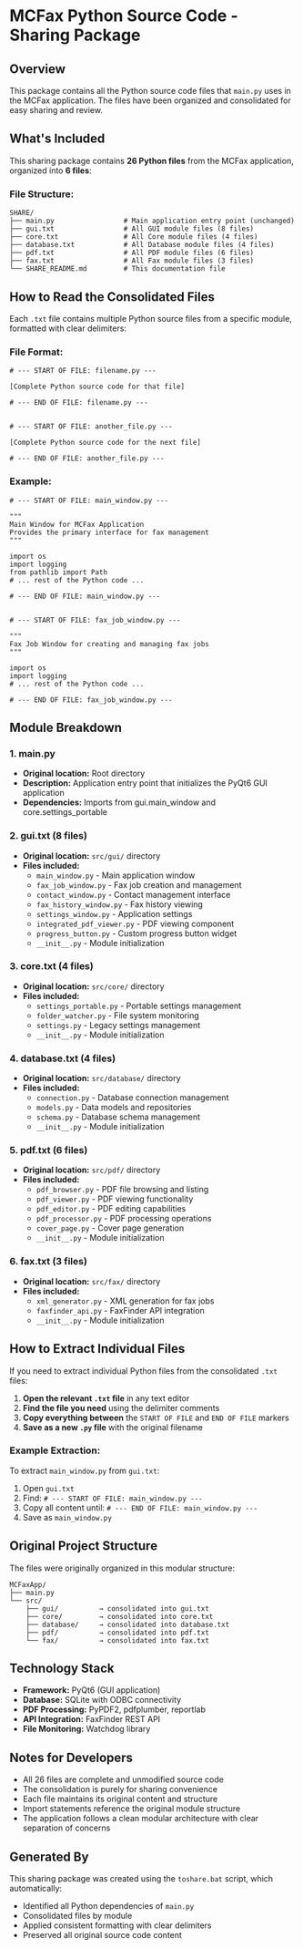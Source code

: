 # MCFax Python Source Code - Sharing Package

## Overview
This package contains all the Python source code files that `main.py` uses in the MCFax application. The files have been organized and consolidated for easy sharing and review.

## What's Included
This sharing package contains **26 Python files** from the MCFax application, organized into **6 files**:

### File Structure:
```
SHARE/
├── main.py                 # Main application entry point (unchanged)
├── gui.txt                 # All GUI module files (8 files)
├── core.txt                # All Core module files (4 files)
├── database.txt            # All Database module files (4 files)
├── pdf.txt                 # All PDF module files (6 files)
├── fax.txt                 # All Fax module files (3 files)
└── SHARE_README.md         # This documentation file
```

## How to Read the Consolidated Files

Each `.txt` file contains multiple Python source files from a specific module, formatted with clear delimiters:

### File Format:
```
# --- START OF FILE: filename.py ---

[Complete Python source code for that file]

# --- END OF FILE: filename.py ---


# --- START OF FILE: another_file.py ---

[Complete Python source code for the next file]

# --- END OF FILE: another_file.py ---
```

### Example:
```
# --- START OF FILE: main_window.py ---

"""
Main Window for MCFax Application
Provides the primary interface for fax management
"""

import os
import logging
from pathlib import Path
# ... rest of the Python code ...

# --- END OF FILE: main_window.py ---


# --- START OF FILE: fax_job_window.py ---

"""
Fax Job Window for creating and managing fax jobs
"""

import os
import logging
# ... rest of the Python code ...

# --- END OF FILE: fax_job_window.py ---
```

## Module Breakdown

### 1. main.py
- **Original location:** Root directory
- **Description:** Application entry point that initializes the PyQt6 GUI application
- **Dependencies:** Imports from gui.main_window and core.settings_portable

### 2. gui.txt (8 files)
- **Original location:** `src/gui/` directory
- **Files included:**
  - `main_window.py` - Main application window
  - `fax_job_window.py` - Fax job creation and management
  - `contact_window.py` - Contact management interface
  - `fax_history_window.py` - Fax history viewing
  - `settings_window.py` - Application settings
  - `integrated_pdf_viewer.py` - PDF viewing component
  - `progress_button.py` - Custom progress button widget
  - `__init__.py` - Module initialization

### 3. core.txt (4 files)
- **Original location:** `src/core/` directory
- **Files included:**
  - `settings_portable.py` - Portable settings management
  - `folder_watcher.py` - File system monitoring
  - `settings.py` - Legacy settings management
  - `__init__.py` - Module initialization

### 4. database.txt (4 files)
- **Original location:** `src/database/` directory
- **Files included:**
  - `connection.py` - Database connection management
  - `models.py` - Data models and repositories
  - `schema.py` - Database schema management
  - `__init__.py` - Module initialization

### 5. pdf.txt (6 files)
- **Original location:** `src/pdf/` directory
- **Files included:**
  - `pdf_browser.py` - PDF file browsing and listing
  - `pdf_viewer.py` - PDF viewing functionality
  - `pdf_editor.py` - PDF editing capabilities
  - `pdf_processor.py` - PDF processing operations
  - `cover_page.py` - Cover page generation
  - `__init__.py` - Module initialization

### 6. fax.txt (3 files)
- **Original location:** `src/fax/` directory
- **Files included:**
  - `xml_generator.py` - XML generation for fax jobs
  - `faxfinder_api.py` - FaxFinder API integration
  - `__init__.py` - Module initialization

## How to Extract Individual Files

If you need to extract individual Python files from the consolidated `.txt` files:

1. **Open the relevant `.txt` file** in any text editor
2. **Find the file you need** using the delimiter comments
3. **Copy everything between** the `START OF FILE` and `END OF FILE` markers
4. **Save as a new `.py` file** with the original filename

### Example Extraction:
To extract `main_window.py` from `gui.txt`:
1. Open `gui.txt`
2. Find: `# --- START OF FILE: main_window.py ---`
3. Copy all content until: `# --- END OF FILE: main_window.py ---`
4. Save as `main_window.py`

## Original Project Structure

The files were originally organized in this modular structure:
```
MCFaxApp/
├── main.py
└── src/
    ├── gui/          → consolidated into gui.txt
    ├── core/         → consolidated into core.txt
    ├── database/     → consolidated into database.txt
    ├── pdf/          → consolidated into pdf.txt
    └── fax/          → consolidated into fax.txt
```

## Technology Stack
- **Framework:** PyQt6 (GUI application)
- **Database:** SQLite with ODBC connectivity
- **PDF Processing:** PyPDF2, pdfplumber, reportlab
- **API Integration:** FaxFinder REST API
- **File Monitoring:** Watchdog library

## Notes for Developers
- All 26 files are complete and unmodified source code
- The consolidation is purely for sharing convenience
- Each file maintains its original content and structure
- Import statements reference the original module structure
- The application follows a clean modular architecture with clear separation of concerns

## Generated By
This sharing package was created using the `toshare.bat` script, which automatically:
- Identified all Python dependencies of `main.py`
- Consolidated files by module
- Applied consistent formatting with clear delimiters
- Preserved all original source code content
